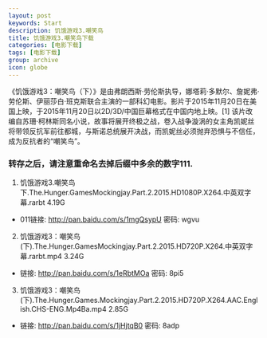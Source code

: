 ```yaml
---
layout: post
keywords: Start
description: 饥饿游戏3.嘲笑鸟
title: 饥饿游戏3.嘲笑鸟下载
categories: [电影下载]
tags: [电影下载]
group: archive
icon: globe
---
```




<p>《饥饿游戏3：嘲笑鸟（下）》是由弗朗西斯·劳伦斯执导，娜塔莉·多默尔、詹妮弗·劳伦斯、伊丽莎白·班克斯联合主演的一部科幻电影。影片于2015年11月20日在美国上映，于2015年11月20日以2D/3D/中国巨幕格式在中国内地上映。[1]
该片改编自苏珊·柯林斯同名小说，故事将展开终极之战，卷入战争漩涡的女主角凯妮丝将带领反抗军前往都城，与斯诺总统展开决战，而凯妮丝必须抛弃恐惧与不信任，成为反抗者的“嘲笑鸟”。</p>




### 转存之后，请注意重命名去掉后缀中多余的数字111.

1. 饥饿游戏3.嘲笑鸟下.The.Hunger.GamesMockingjay.Part.2.2015.HD1080P.X264.中英双字幕.rarbt 4.19G
- 011链接: http://pan.baidu.com/s/1mgQsypU 密码: wgvu

2. 饥饿游戏3：嘲笑鸟(下).The.Hunger.GamesMockingjay.Part.2.2015.HD720P.X264.中英双字幕.rarbt.mp4 3.24G
- 链接: http://pan.baidu.com/s/1eRbtMOa 密码: 8pi5


3. 饥饿游戏3：嘲笑鸟(下).The.Hunger.Games.Mockingjay.Part.2.2015.HD720P.X264.AAC.English.CHS-ENG.Mp4Ba.mp4 2.85G
- 链接: http://pan.baidu.com/s/1jHjtqB0 密码: 8adp
